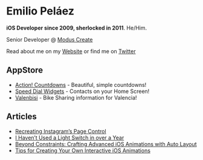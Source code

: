 # Emilio Peláez
**iOS Developer since 2009, sherlocked in 2011**. He/Him.

Senior Developer @ [Modus Create](https://github.com/ModusCreateOrg)

Read about me on my [Website](http://emiliopelaez.me) or find me on [Twitter](https://twitter.com/EmilioPelaez)


## AppStore
 - [Action! Countdowns](https://apps.apple.com/us/app/action-countdowns/id1457799658) - Beautiful, simple countdowns!
 - [Speed Dial Widgets](https://apps.apple.com/us/app/phone-home-widgets/id1550574694) - Contacts on your Home Screen!
 - [Valenbisi](https://apps.apple.com/us/app/valenbisi-stations/id1530171896) - Bike Sharing information for Valencia!


## Articles
 - [Recreating Instagram’s Page Control](https://medium.com/@Pelaez/recreating-instagrams-page-control-ebc2103b8a39)
 - [I Haven’t Used a Light Switch in over a Year](https://medium.com/@Pelaez/i-havent-used-a-light-switch-in-over-a-year-c9261abb8912)
 - [Beyond Constraints: Crafting Advanced iOS Animations with Auto Layout](https://savvyapps.com/blog/advanced-ios-animations-with-auto-layout)
 - [Tips for Creating Your Own Interactive iOS Animations](https://savvyapps.com/blog/tips-create-your-own-interactive-ios-animations)

